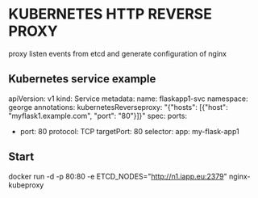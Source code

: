 KUBERNETES HTTP REVERSE PROXY
=============================

proxy listen events from etcd and generate configuration of nginx


Kubernetes service example
--------------------------
apiVersion: v1
kind: Service
metadata:
  name: flaskapp1-svc
  namespace: george
  annotations:
    kubernetesReverseproxy: "{\"hosts\": [{\"host\": \"myflask1.example.com\", \"port\": \"80\"}]}"
spec:
  ports:
  - port: 80
    protocol: TCP
    targetPort: 80
  selector:
    app: my-flask-app1



Start
-----
docker run -d -p 80:80 -e ETCD_NODES="http://n1.iapp.eu:2379" nginx-kubeproxy
